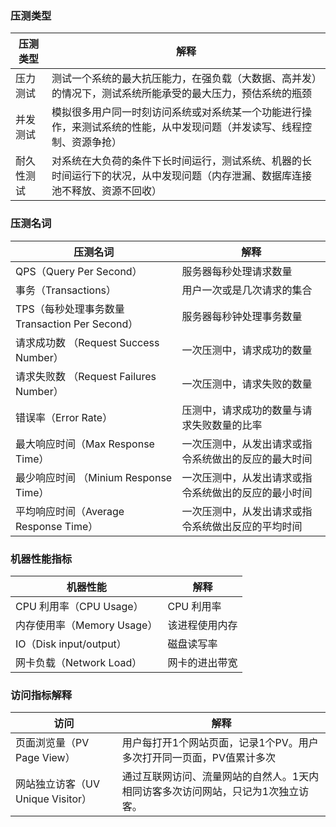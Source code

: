 ### 压测类型
| 压测类型 | 解释 |
| ---- | ---- |
| 压力测试 | 测试一个系统的最大抗压能力，在强负载（大数据、高并发）的情况下，测试系统所能承受的最大压力，预估系统的瓶颈 |
| 并发测试 | 模拟很多用户同一时刻访问系统或对系统某一个功能进行操作，来测试系统的性能，从中发现问题（并发读写、线程控制、资源争抢）|
| 耐久性测试 | 对系统在大负荷的条件下长时间运行，测试系统、机器的长时间运行下的状况，从中发现问题（内存泄漏、数据库连接池不释放、资源不回收）

### 压测名词
| 压测名词 | 解释 |
| --- | --- |
| QPS（Query Per Second） | 服务器每秒处理请求数量 |
|  事务（Transactions） | 用户一次或是几次请求的集合 |
| TPS（每秒处理事务数量 Transaction Per Second） | 服务器每秒钟处理事务数量 |
| 请求成功数 （Request Success Number） | 一次压测中，请求成功的数量 |
| 请求失败数 （Request Failures Number）| 一次压测中，请求失败的数量 |
| 错误率（Error Rate） | 压测中，请求成功的数量与请求失败数量的比率 |
| 最大响应时间（Max Response Time）| 一次压测中，从发出请求或指令系统做出的反应的最大时间 |
| 最少响应时间 （Minium Response Time）| 一次压测中，从发出请求或指令系统做出的反应的最小时间 |
| 平均响应时间（Average Response Time） | 一次压测中，从发出请求或指令系统做出反应的平均时间 |

### 机器性能指标
| 机器性能 | 解释 |
| --- | --- |
| CPU 利用率（CPU Usage）| CPU 利用率 |
| 内存使用率（Memory Usage）| 该进程使用内存|
| IO（Disk input/output）| 磁盘读写率 |
| 网卡负载（Network Load） | 网卡的进出带宽 |

### 访问指标解释
| 访问 | 解释 |
| --- | --- |
| 页面浏览量（PV Page View）| 用户每打开1个网站页面，记录1个PV。用户多次打开同一页面，PV值累计多次|
| 网站独立访客（UV Unique Visitor）|通过互联网访问、流量网站的自然人。1天内相同访客多次访问网站，只记为1次独立访客。|
